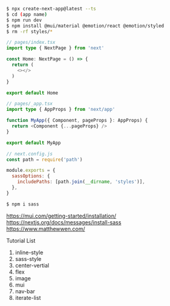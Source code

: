 ```bash
$ npx create-next-app@latest --ts
$ cd (app name)
$ npm run dev
$ npm install @mui/material @emotion/react @emotion/styled
$ rm -rf styles/*
```

```typescript
// pages/index.tsx
import type { NextPage } from 'next'

const Home: NextPage = () => {
  return (
    <></>
  )
}

export default Home
```

```typescript
// pages/_app.tsx
import type { AppProps } from 'next/app'

function MyApp({ Component, pageProps }: AppProps) {
  return <Component {...pageProps} />
}

export default MyApp
```

```javascript
// next.config.js
const path = require('path')

module.exports = {
  sassOptions: {
    includePaths: [path.join(__dirname, 'styles')],
  },
}
```

```bash
$ npm i sass
```

https://mui.com/getting-started/installation/
https://nextjs.org/docs/messages/install-sass
https://www.matthewwen.com/

Tutorial List
1. inline-style
2. sass-style
3. center-vertial
4. flex
5. image
6. mui
7. nav-bar
8. iterate-list